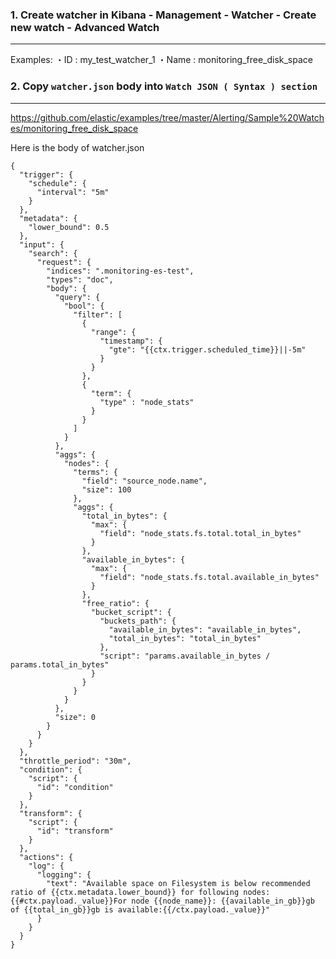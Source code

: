 ### 1. Create watcher in Kibana - Management - Watcher - Create new watch - Advanced Watch
---
Examples: 
・ID : my_test_watcher_1
・Name : monitoring_free_disk_space


### 2. Copy `watcher.json` body into `Watch JSON ( Syntax ) section`
---
https://github.com/elastic/examples/tree/master/Alerting/Sample%20Watches/monitoring_free_disk_space

Here is the body of watcher.json
```
{
  "trigger": {
    "schedule": {
      "interval": "5m"
    }
  },
  "metadata": {
    "lower_bound": 0.5
  },
  "input": {
    "search": {
      "request": {
        "indices": ".monitoring-es-test",
        "types": "doc",
        "body": {
          "query": {
            "bool": {
              "filter": [
                {
                  "range": {
                    "timestamp": {
                      "gte": "{{ctx.trigger.scheduled_time}}||-5m"
                    }
                  }
                },
                {
                  "term": {
                    "type" : "node_stats"
                  }
                }
              ]
            }
          },
          "aggs": {
            "nodes": {
              "terms": {
                "field": "source_node.name",
                "size": 100
              },
              "aggs": {
                "total_in_bytes": {
                  "max": {
                    "field": "node_stats.fs.total.total_in_bytes"
                  }
                },
                "available_in_bytes": {
                  "max": {
                    "field": "node_stats.fs.total.available_in_bytes"
                  }
                },
                "free_ratio": {
                  "bucket_script": {
                    "buckets_path": {
                      "available_in_bytes": "available_in_bytes",
                      "total_in_bytes": "total_in_bytes"
                    },
                    "script": "params.available_in_bytes / params.total_in_bytes"
                  }
                }
              }
            }
          },
          "size": 0
        }
      }
    }
  },
  "throttle_period": "30m",
  "condition": {
    "script": {
      "id": "condition"
    }
  },
  "transform": {
    "script": {
      "id": "transform"
    }
  },
  "actions": {
    "log": {
      "logging": {
        "text": "Available space on Filesystem is below recommended ratio of {{ctx.metadata.lower_bound}} for following nodes: {{#ctx.payload._value}}For node {{node_name}}: {{available_in_gb}}gb of {{total_in_gb}}gb is available:{{/ctx.payload._value}}"
      }
    }
  }
}
```
